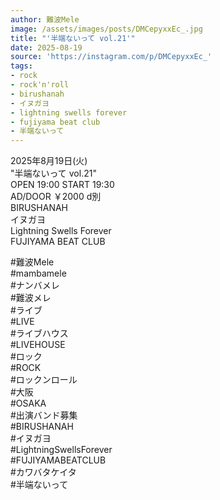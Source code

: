```yaml
---
author: 難波Mele
image: /assets/images/posts/DMCepyxxEc_.jpg
title: "'半端ないって vol.21'"
date: 2025-08-19
source: 'https://instagram.com/p/DMCepyxxEc_'
tags:
- rock
- rock'n'roll
- birushanah
- イヌガヨ
- lightning swells forever
- fujiyama beat club
- 半端ないって
---
```

2025年8月19日(火)<br>
"半端ないって vol.21"<br>
OPEN 19:00 START 19:30<br>
AD/DOOR ￥2000 d別<br>
BIRUSHANAH<br>
イヌガヨ<br>
Lightning Swells Forever<br>
FUJIYAMA BEAT CLUB

#難波Mele<br>
#mambamele<br>
#ナンバメレ<br>
#難波メレ<br>
#ライブ<br>
#LIVE<br>
#ライブハウス<br>
#LIVEHOUSE<br>
#ロック<br>
#ROCK<br>
#ロックンロール<br>
#大阪<br>
#OSAKA<br>
#出演バンド募集<br>
#BIRUSHANAH<br>
#イヌガヨ<br>
#LightningSwellsForever<br>
#FUJIYAMABEATCLUB<br>
#カワバタケイタ<br>
#半端ないって